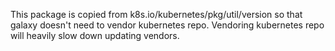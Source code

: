 This package is copied from k8s.io/kubernetes/pkg/util/version so that galaxy doesn't need to vendor kubernetes repo.
Vendoring kubernetes repo will heavily slow down updating vendors.
